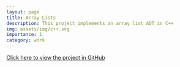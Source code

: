 ```yaml
---
layout: page
title: Array Lists
description: This project implements an array list ADT in C++
img: assets/img/c++.svg
importance: 1
category: work
---
```


[Click here to view the project in GitHub](https://github.com/erica-f-huang/cs15-arraylists.git)
